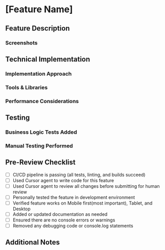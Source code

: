# [Feature Name]

## Feature Description

<!-- Provide a clear and concise description of the feature implemented in this PR -->

### Screenshots

<!-- Include screenshots or videos showing the feature in action -->
<!-- For UI changes, before/after screenshots are especially helpful -->

## Technical Implementation

<!-- Describe how you implemented the feature from a technical perspective -->

### Implementation Approach

<!-- Explain the approach you took to implement this feature -->
<!-- Why did you choose this particular approach? -->
<!-- Were there alternative approaches considered? Why weren't they chosen? -->

### Tools & Libraries

<!-- List any new tools, libraries, or frameworks used and why they were selected -->

### Performance Considerations

<!-- Discuss any performance implications of your implementation -->
<!-- Include performance metrics if available -->

## Testing

<!-- Focus only on meaningful business logic tests that validate important functionality -->
<!-- Do NOT list trivial tests like basic component rendering -->

### Business Logic Tests Added

<!-- List the key business logic tests you've added -->
<!-- Explain what each test verifies and why it's important -->

### Manual Testing Performed

<!-- Describe the manual testing you've done to validate the feature -->

## Pre-Review Checklist

<!-- Make sure all items are checked before requesting review -->

- [ ] CI/CD pipeline is passing (all tests, linting, and builds succeed)
- [ ] Used Cursor agent to write code for this feature
- [ ] Used Cursor agent to review all changes before submitting for human review
- [ ] Personally tested the feature in development environment
- [ ] Verified feature works on Mobile first(most important), Tablet, and Desktop
- [ ] Added or updated documentation as needed
- [ ] Ensured there are no console errors or warnings
- [ ] Removed any debugging code or console.log statements

## Additional Notes

<!-- Any additional information that might be helpful for reviewers -->
